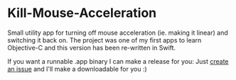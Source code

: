 # Kill-Mouse-Acceleration
Small utility app for turning off mouse acceleration (ie. making it linear) and switching it back on.
The project was one of my first apps to learn Objective-C and this version has been re-written in Swift.

If you want a runnable .app binary I can make a release for you: Just [create an issue](https://github.com/scarlac/Kill-Mouse-Acceleration/issues/new) and I'll make a downloadable for you :)
